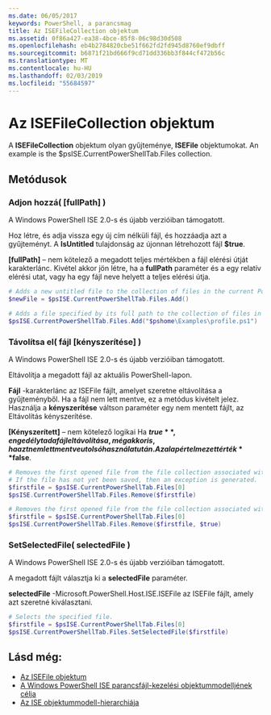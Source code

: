 ```yaml
---
ms.date: 06/05/2017
keywords: PowerShell, a parancsmag
title: Az ISEFileCollection objektum
ms.assetid: 0f86a427-ea38-4bce-85f8-06c98d30d508
ms.openlocfilehash: eb4b2784820cbe51f662fd2fd945d8760ef9dbff
ms.sourcegitcommit: b6871f21bd666f9cd71dd336bb3f844cf472b56c
ms.translationtype: MT
ms.contentlocale: hu-HU
ms.lasthandoff: 02/03/2019
ms.locfileid: "55684597"
---
```

# <a name="the-isefilecollection-object"></a>Az ISEFileCollection objektum

A **ISEFileCollection** objektum olyan gyűjteménye, **ISEFile** objektumokat. An example is the $psISE.CurrentPowerShellTab.Files collection.

## <a name="methods"></a>Metódusok

### <a name="add-fullpath-"></a>Adjon hozzá\( \[fullPath\] \)

A Windows PowerShell ISE 2.0-s és újabb verzióiban támogatott.

Hoz létre, és adja vissza egy új cím nélküli fájl, és hozzáadja azt a gyűjteményt. A **IsUntitled** tulajdonság az újonnan létrehozott fájl **$true**.

**\[fullPath\]**  – nem kötelező a megadott teljes mértékben a fájl elérési útját karakterlánc. Kivétel akkor jön létre, ha a **fullPath** paraméter és a egy relatív elérési utat, vagy ha egy fájl neve helyett a teljes elérési útja.

```powershell
# Adds a new untitled file to the collection of files in the current PowerShell tab.
$newFile = $psISE.CurrentPowerShellTab.Files.Add()

# Adds a file specified by its full path to the collection of files in the current PowerShell tab.
$psISE.CurrentPowerShellTab.Files.Add("$pshome\Examples\profile.ps1")
```

### <a name="remove-file-force-"></a>Távolítsa el\( fájl \[kényszerítése\] \)

A Windows PowerShell ISE 2.0-s és újabb verzióiban támogatott.

Eltávolítja a megadott fájl az aktuális PowerShell-lapon.

**Fájl** -karakterlánc az ISEFile fájlt, amelyet szeretne eltávolítása a gyűjteményből. Ha a fájl nem lett mentve, ez a metódus kivételt jelez. Használja a **kényszerítése** váltson paraméter egy nem mentett fájlt, az Eltávolítás kényszerítése.

**\[Kényszerített\]**  – nem kötelező logikai Ha **$true**, engedélyt ad a fájl eltávolítása, még akkor is, ha azt nem lett mentve utolsó használat után. Az alapértelmezett érték **$false**.

```powershell
# Removes the first opened file from the file collection associated with the current PowerShell tab.
# If the file has not yet been saved, then an exception is generated.
$firstfile = $psISE.CurrentPowerShellTab.Files[0]
$psISE.CurrentPowerShellTab.Files.Remove($firstfile)

# Removes the first opened file from the file collection associated with the current PowerShell tab, even if it has not been saved.
$firstfile = $psISE.CurrentPowerShellTab.Files[0]
$psISE.CurrentPowerShellTab.Files.Remove($firstfile, $true)
```

### <a name="setselectedfile-selectedfile-"></a>SetSelectedFile\( selectedFile \)

A Windows PowerShell ISE 2.0-s és újabb verzióiban támogatott.

A megadott fájlt választja ki a **selectedFile** paraméter.

**selectedFile** -Microsoft.PowerShell.Host.ISE.ISEFile az ISEFile fájlt, amely azt szeretné kiválasztani.

```powershell
# Selects the specified file.
$firstfile = $psISE.CurrentPowerShellTab.Files[0]
$psISE.CurrentPowerShellTab.Files.SetSelectedFile($firstfile)
```

## <a name="see-also"></a>Lásd még:

- [Az ISEFile objektum](The-ISEFile-Object.md)
- [A Windows PowerShell ISE parancsfájl-kezelési objektummodelljének célja](Purpose-of-the-Windows-PowerShell-ISE-Scripting-Object-Model.md)
- [Az ISE objektummodell-hierarchiája](The-ISE-Object-Model-Hierarchy.md)